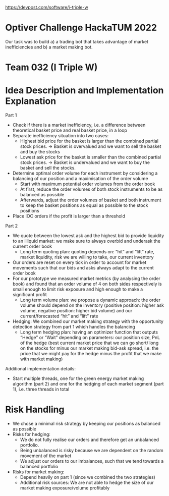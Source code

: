 https://devpost.com/software/i-triple-w


# Optiver Challenge HackaTUM 2022
Our task was to build a) a trading bot that takes advantage of market inefficiencies and b) a market making bot.


# Team 032 (I Triple W)


# Idea Description and Implementation Explanation

Part 1



* Check if there is a market inefficiency, i.e. a difference between theoretical basket price and real basket price, in a loop
* Separate inefficiency situation into two cases:
    * Highest bid price for the basket is larger than the combined partial stock prices. → Basket is overvalued and we want to sell the basket and buy the stocks
    * Lowest ask price for the basket is smaller than the combined partial stock prices. → Basket is undervalued and we want to buy the basket and sell the stocks.
* Determine optimal order volume for each instrument by considering a balancing of our position and a maximisation of the order volume
    * Start with maximum potential order volumes from the order book
    * At first, reduce the order volumes of both stock instruments to be as balanced as possible
    * Afterwards, adjust the order volumes of basket and both instrument to keep the basket positions as equal as possible to the stock positions
* Place IOC orders if the profit is larger than a threshold

Part 2



* We quote between the lowest ask and the highest bid to provide liquidity to an illiquid market: we make sure to always overbid and underask the current order book 
    * Long term quoting plan: quoting depends on: “hit” and “lift” rate, market liquidity,  risk we are willing to take, our current inventory
* Our orders are reset on every tick in order to account for market movements such that our bids and asks always adapt to the current order book
* For our prototype we measured market metrics (by analysing the order book) and found that an order volume of 4 on both sides respectively is small enough to limit risk exposure and high enough to make a significant profit
    * Long term volume plan: we propose a dynamic approach: the order volume should depend on the inventory (positive position: higher ask volume, negative position: higher bid volume) and our current/forecasted “hit” and “lift” rate 
* Hedging: We combined our market making strategy with the opportunity detection strategy from part 1 which handles the balancing 
    * Long term hedging plan: having an optimizer function that outputs “Hedge” or “Wait” depending on parameters: our position size, PnL of the hedge (best current market price that we can go short/ long on the stocks for minus our market making bid-ask spread, i.e. the price that we might pay for the hedge minus the profit that we make with market making)

Additional implementation details:



* Start multiple threads, one for the green energy market making algorithm (part 2) and one for the hedging of each market segment (part 1), i.e. three threads in total


# Risk Handling



* We chose a minimal risk strategy by keeping our positions as balanced as possible
* Risks for hedging:
    * We do not fully realise our orders and therefore get an unbalanced portfolio.
    * Being unbalanced is risky because we are dependent on the random movement of the market
    * We adjust our orders to our imbalances, such that we tend towards a balanced portfolio
* Risks for market making:
    * Depend heavily on part 1 (since we combined the two strategies)
    * Additional risk sources: We are not able to hedge the size of our market making exposure/volume profitably
